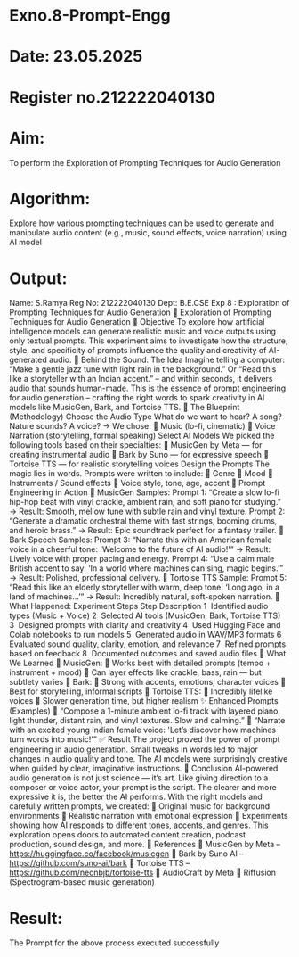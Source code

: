 # Exno.8-Prompt-Engg
# Date: 23.05.2025
# Register no.212222040130
# Aim: 
To perform the Exploration of Prompting Techniques for Audio Generation
# Algorithm:
Explore how various prompting techniques can be used to generate and manipulate audio content (e.g., music, sound effects, voice narration) using AI model
# Output:
Name: S.Ramya Reg No: 212222040130
Dept: B.E.CSE
Exp 8 : Exploration of Prompting Techniques for Audio
Generation
 Exploration of Prompting Techniques for Audio Generation
 Objective
To explore how artificial intelligence models can generate realistic music
and voice outputs using only textual prompts. This experiment aims to
investigate how the structure, style, and specificity of prompts influence
the quality and creativity of AI-generated audio.
 Behind the Sound: The Idea
Imagine telling a computer: “Make a gentle jazz tune with light rain in
the background.” Or “Read this like a storyteller with an Indian accent.”
– and within seconds, it delivers audio that sounds human-made.
This is the essence of prompt engineering for audio generation –
crafting the right words to spark creativity in AI models like MusicGen, Bark, and Tortoise TTS.  The Blueprint (Methodology)
Choose the Audio Type
What do we want to hear? A song? Nature sounds? A voice?
→ We chose:
 Music (lo-fi, cinematic)
 Voice Narration (storytelling, formal speaking)
Select AI Models
We picked the following tools based on their specialties:
 MusicGen by Meta — for creating instrumental audio
 Bark by Suno — for expressive speech
 Tortoise TTS — for realistic storytelling voices
Design the Prompts
The magic lies in words. Prompts were written to include:
 Genre
 Mood
 Instruments / Sound effects
 Voice style, tone, age, accent
 Prompt Engineering in Action
 MusicGen Samples:
Prompt 1:
“Create a slow lo-fi hip-hop beat with vinyl crackle, ambient rain,
and soft piano for studying.”
→ Result: Smooth, mellow tune with subtle rain and vinyl texture.
Prompt 2:
“Generate a dramatic orchestral theme with fast strings, booming
drums, and heroic brass.”
→ Result: Epic soundtrack perfect for a fantasy trailer.
 Bark Speech Samples:
Prompt 3:
“Narrate this with an American female voice in a cheerful tone:
'Welcome to the future of AI audio!'”
→ Result: Lively voice with proper pacing and energy.
Prompt 4:
“Use a calm male British accent to say: ‘In a world where
machines can sing, magic begins.’”
→ Result: Polished, professional delivery.
 Tortoise TTS Sample:
Prompt 5:
“Read this like an elderly storyteller with warm, deep tone: ‘Long
ago, in a land of machines…’”
→ Result: Incredibly natural, soft-spoken narration.
 What Happened: Experiment Steps
Step Description
1  Identified audio types (Music + Voice)
2  Selected AI tools (MusicGen, Bark, Tortoise TTS)
3  Designed prompts with clarity and creativity
4  Used Hugging Face and Colab notebooks to run models
5  Generated audio in WAV/MP3 formats
6  Evaluated sound quality, clarity, emotion, and relevance
7  Refined prompts based on feedback
8  Documented outcomes and saved audio files
 What We Learned
 MusicGen:
 Works best with detailed prompts (tempo + instrument + mood)
 Can layer effects like crackle, bass, rain — but subtlety varies
 Bark:
 Strong with accents, emotions, character voices
 Best for storytelling, informal scripts
 Tortoise TTS:
 Incredibly lifelike voices
 Slower generation time, but higher realism
✨ Enhanced Prompts (Examples)
 “Compose a 1-minute ambient lo-fi track with layered piano, light
thunder, distant rain, and vinyl textures. Slow and calming.”
 “Narrate with an excited young Indian female voice: 'Let’s discover
how machines turn words into music!'”
✅ Result
The project proved the power of prompt engineering in audio generation.
Small tweaks in words led to major changes in audio quality and tone.
The AI models were surprisingly creative when guided by clear,
imaginative instructions.
 Conclusion
AI-powered audio generation is not just science — it’s art. Like giving
direction to a composer or voice actor, your prompt is the script. The
clearer and more expressive it is, the better the AI performs.
With the right models and carefully written prompts, we created:
 Original music for background environments
 Realistic narration with emotional expression
 Experiments showing how AI responds to different tones, accents,
and genres.
This exploration opens doors to automated content creation, podcast
production, sound design, and more.
 References
 MusicGen by Meta – https://huggingface.co/facebook/musicgen
 Bark by Suno AI – https://github.com/suno-ai/bark
 Tortoise TTS – https://github.com/neonbjb/tortoise-tts
 AudioCraft by Meta
 Riffusion (Spectrogram-based music generation)


# Result:
The Prompt for the above process executed successfully
